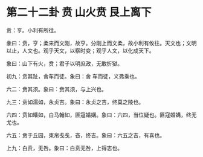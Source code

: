 # 第二十二卦 贲 山火贲 艮上离下


贲：亨。小利有所往。

彖曰：贲，亨；柔来而文刚，故亨。分刚上而文柔，故小利有攸往。天文也；文明以止，人文也。观乎天文，以察时变；观乎人文，以化成天下。

象曰：山下有火，贲；君子以明庶政，无敢折狱。

初九：贲其趾，舍车而徒。象曰：舍 车而徒，义弗乘也。

六二：贲其须。象曰：贲其须，与上兴也。

九三：贲如濡如，永贞吉。象曰：永贞之吉，终莫之陵也。

六四：贲如皤如，白马翰如，匪寇婚媾。象曰：六四，当位疑也。匪寇婚媾，终无尤也。

六五：贲于丘园，束帛戋戋，吝，终吉。象曰：六五之吉，有喜也。

上九：白贲，无咎。象曰：白贲无咎，上得志也。

